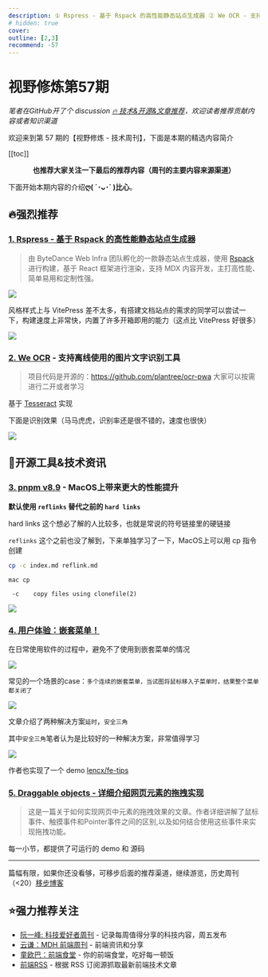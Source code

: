 ```yaml
---
description: ① Rspress - 基于 Rspack 的高性能静态站点生成器 ② We OCR - 支持离线使用的图片文字识别工具 ③ pnpm v8.9 - MacOS上带来更大的性能提升 ④ 用户体验：嵌套菜单！ ⑤ Draggable objects - 详细介绍网页元素的拖拽实现
# hidden: true
cover: 
outline: [2,3]
recommend: -57
---
```


# 视野修炼第57期
*笔者在GitHub开了个 discussion [🔥 技术&开源&文章推荐](https://github.com/ATQQ/sugar-blog/discussions/123)，欢迎读者推荐贡献内容或者知识渠道*

欢迎来到第 57 期的【视野修炼 - 技术周刊】，下面是本期的精选内容简介

[[toc]]

<center>

**​也推荐大家关注一下最后的推荐内容（周刊的主要内容来源渠道）**
</center>

下面开始本期内容的介绍**ღ( ´･ᴗ･` )比心**。
## 🔥强烈推荐
### [1. Rspress - 基于 Rspack 的高性能静态站点生成器](https://mp.weixin.qq.com/s/VOei4yfwBkRRDOGRhBXbJA)

>由 ByteDance Web Infra 团队孵化的一款静态站点生成器，使用 [Rspack](https://www.rspack.dev/) 进行构建，基于 React 框架进行渲染，支持 MDX 内容开发，主打高性能、简单易用和定制性强。

![](https://img.cdn.sugarat.top/mdImg/MTY5NzM1NDgwOTUxOA==697354809518)

风格样式上与 VitePress 差不太多，有搭建文档站点的需求的同学可以尝试一下，构建速度上非常快，内置了许多开箱即用的能力（这点比 VitePress 好很多）

![](https://img.cdn.sugarat.top/mdImg/MTY5NzM1NDU4NzM0Mw==697354587343)

### [2. We OCR](https://ocr.plantree.me/ocr) - 支持离线使用的图片文字识别工具
>项目代码是开源的：https://github.com/plantree/ocr-pwa 大家可以按需进行二开或者学习

基于 [Tesseract](https://github.com/tesseract-ocr/tesseract) 实现

下面是识别效果（马马虎虎，识别率还是很不错的，速度也很快）

![](https://img.cdn.sugarat.top/mdImg/MTY5NzM1NTI1MzY3NQ==697355253675)



## 🔧开源工具&技术资讯
### [3. pnpm v8.9](https://github.com/pnpm/pnpm/releases/tag/v8.9.0) - MacOS上带来更大的性能提升

**默认使用 `reflinks` 替代之前的 `hard links`**

hard links 这个想必了解的人比较多，也就是常说的符号链接里的硬链接

`reflinks` 这个之前也没了解到，下来单独学习了一下，MacOS上可以用 cp 指令创建
```sh
cp -c index.md reflink.md
```
```
mac cp

 -c    copy files using clonefile(2)
```

![](https://img.cdn.sugarat.top/mdImg/MTY5NzM1NzMxOTg4MA==697357319880)

### [4. 用户体验：嵌套菜单！](https://mp.weixin.qq.com/s/XshjyWl2b_ZUT4JF1pD9Lw)
在日常使用软件的过程中，避免不了使用到嵌套菜单的情况

![](https://img.cdn.sugarat.top/mdImg/MTY5NzM1OTIxMzI3Mg==697359213272)

常见的一个场景的case：`多个连续的嵌套菜单，当试图将鼠标移入子菜单时，结果整个菜单都关闭了`

![](https://img.cdn.sugarat.top/mdImg/MTY5NzM1OTMyMzk2OQ==697359323969)

文章介绍了两种解决方案`延时`，`安全三角`

其中`安全三角`笔者认为是比较好的一种解决方案，非常值得学习

![](https://img.cdn.sugarat.top/mdImg/MTY5NzM1OTU3NDk2NA==697359574964)

作者也实现了一个 demo [lencx/fe-tips](https://github.com/lencx/fe-tips)

### [5. Draggable objects - 详细介绍网页元素的拖拽实现](https://www.redblobgames.com/making-of/draggable/)
>这是一篇关于如何实现网页中元素的拖拽效果的文章。作者详细讲解了鼠标事件、触摸事件和Pointer事件之间的区别,以及如何结合使用这些事件来实现拖拽功能。

每一小节，都提供了可运行的 demo 和 源码

---

篇幅有限，如果你还没看够，可移步后面的推荐渠道，继续游览，历史周刊（<20）[移步博客](https://sugarat.top/weekly/index.html)

## ⭐️强力推荐关注
* [阮一峰: 科技爱好者周刊](https://www.ruanyifeng.com/blog/archives.html) - 记录每周值得分享的科技内容，周五发布
* [云谦：MDH 前端周刊](https://www.yuque.com/chencheng/mdh-weekly) - 前端资讯和分享
* [童欧巴：前端食堂](https://github.com/Geekhyt/weekly) - 你的前端食堂，吃好每一顿饭
* [前端RSS](https://fed.chanceyu.com/) - 根据 RSS 订阅源抓取最新前端技术文章